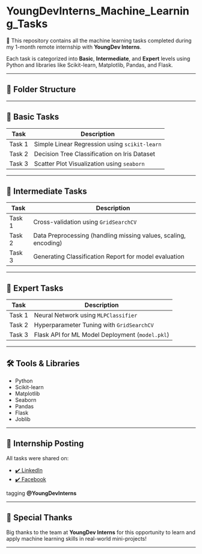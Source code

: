 # YoungDevInterns_Machine_Learning_Tasks

🚀 This repository contains all the machine learning tasks completed during my 1-month remote internship with **YoungDev Interns**.

Each task is categorized into **Basic**, **Intermediate**, and **Expert** levels using Python and libraries like Scikit-learn, Matplotlib, Pandas, and Flask.

---

## 📁 Folder Structure


---

## 🔰 Basic Tasks

| Task | Description |
|------|-------------|
| Task 1 | Simple Linear Regression using `scikit-learn` |
| Task 2 | Decision Tree Classification on Iris Dataset |
| Task 3 | Scatter Plot Visualization using `seaborn` |

---

## 🧩 Intermediate Tasks

| Task | Description |
|------|-------------|
| Task 1 | Cross-validation using `GridSearchCV` |
| Task 2 | Data Preprocessing (handling missing values, scaling, encoding) |
| Task 3 | Generating Classification Report for model evaluation |

---

## 🚀 Expert Tasks

| Task | Description |
|------|-------------|
| Task 1 | Neural Network using `MLPClassifier` |
| Task 2 | Hyperparameter Tuning with `GridSearchCV` |
| Task 3 | Flask API for ML Model Deployment (`model.pkl`) |

---

## 🛠️ Tools & Libraries

- Python
- Scikit-learn
- Matplotlib
- Seaborn
- Pandas
- Flask
- Joblib

---

## 📢 Internship Posting

All tasks were shared on:
- [✔️ LinkedIn](https://linkedin.com/)
- [✔️ Facebook](https://facebook.com/)
  
tagging **@YoungDevInterns**

---

## 🤝 Special Thanks

Big thanks to the team at **YoungDev Interns** for this opportunity to learn and apply machine learning skills in real-world mini-projects!

---
